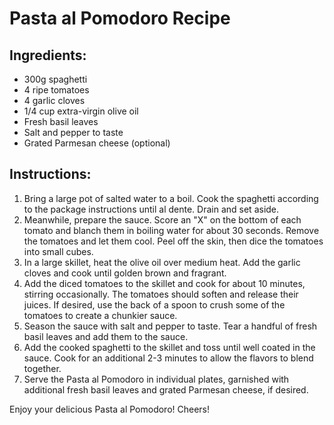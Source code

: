 # Pasta al Pomodoro Recipe

## Ingredients:
- 300g spaghetti
- 4 ripe tomatoes
- 4 garlic cloves
- 1/4 cup extra-virgin olive oil
- Fresh basil leaves
- Salt and pepper to taste
- Grated Parmesan cheese (optional)

## Instructions:
1. Bring a large pot of salted water to a boil. Cook the spaghetti according to the package instructions until al dente. Drain and set aside.
2. Meanwhile, prepare the sauce. Score an "X" on the bottom of each tomato and blanch them in boiling water for about 30 seconds. Remove the tomatoes and let them cool. Peel off the skin, then dice the tomatoes into small cubes.
3. In a large skillet, heat the olive oil over medium heat. Add the garlic cloves and cook until golden brown and fragrant.
4. Add the diced tomatoes to the skillet and cook for about 10 minutes, stirring occasionally. The tomatoes should soften and release their juices. If desired, use the back of a spoon to crush some of the tomatoes to create a chunkier sauce.
5. Season the sauce with salt and pepper to taste. Tear a handful of fresh basil leaves and add them to the sauce.
6. Add the cooked spaghetti to the skillet and toss until well coated in the sauce. Cook for an additional 2-3 minutes to allow the flavors to blend together.
7. Serve the Pasta al Pomodoro in individual plates, garnished with additional fresh basil leaves and grated Parmesan cheese, if desired.

Enjoy your delicious Pasta al Pomodoro!
Cheers!
